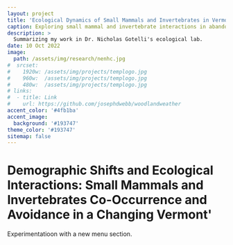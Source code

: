 ```yaml
---
layout: project
title: 'Ecological Dynamics of Small Mammals and Invertebrates in Vermont '
caption: Exploring small mammal and invertebrate interactions in abandoned Vermont agricultural landscapes. Implications for redevelopment in the face of agricultural transformations.
description: >
  Summarizing my work in Dr. Nicholas Gotelli's ecological lab.
date: 10 Oct 2022
image: 
  path: /assets/img/research/nenhc.jpg
#  srcset: 
#    1920w: /assets/img/projects/templogo.jpg
#    960w:  /assets/img/projects/templogo.jpg
#    480w:  /assets/img/projects/templogo.jpg
# links:
#  - title: Link
#    url: https://github.com/josephdwebb/woodlandweather 
accent_color: '#4fb1ba'
accent_image:
  background: '#193747'
theme_color: '#193747'
sitemap: false
---
```

# Demographic Shifts and Ecological Interactions: Small Mammals and Invertebrates Co-Occurrence and Avoidance in a Changing Vermont'
Experimentatioon with a new menu section.
